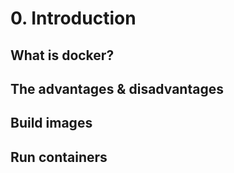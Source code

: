 # 0. Introduction

## What is docker?

## The advantages & disadvantages

## Build images

## Run containers

